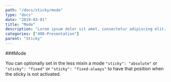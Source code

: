 ```yaml
---
path: "/docs/sticky/mode"
type: "docs"
date: "2019-03-01"
title: "Mode"
description: "Lorem ipsum dolor sit amet, consectetur adipiscing elit. Nunc tempus laoreet leo sit amet iaculis."
categories: ["400-Presentation"]
parent: "Sticky"
---
```


###Mode

You can optionally set in the less mixin a mode `"sticky": "absolute"` or `"sticky": "fixed"` or `"sticky": "fixed-always"` to have that position when the sticky is not activated.

<demo>
  <div class="demo_item" data-iframe="iframe/demos/sticky/mode-absolute">
  </div>
  <div class="demo_item" data-iframe="iframe/demos/sticky/mode-fixed">
  </div>
  <div class="demo_item" data-iframe="iframe/demos/sticky/mode-fixed-always">
  </div>
</demo>
